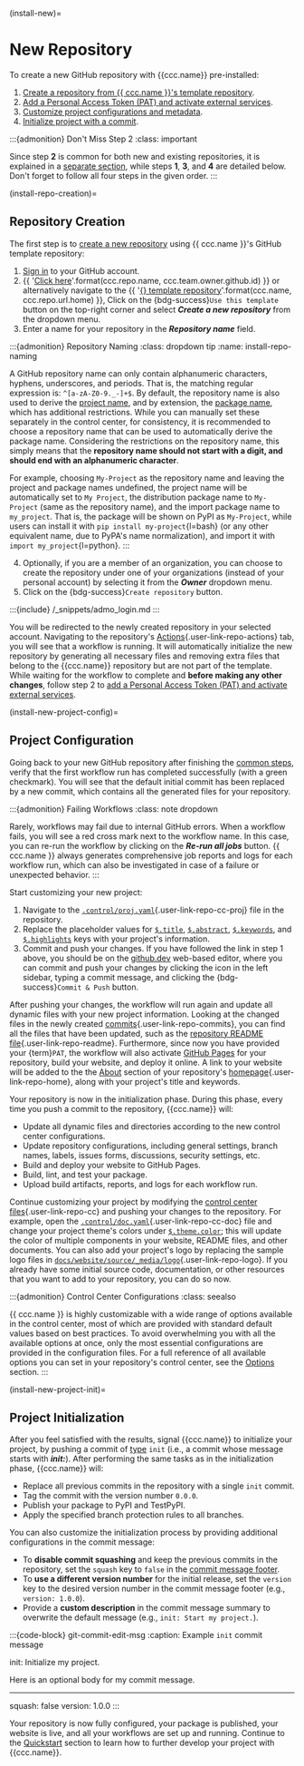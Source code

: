 (install-new)=
# New Repository

To create a new GitHub repository with {{ccc.name}} pre-installed:
1. [Create a repository from {{ ccc.name }}'s template repository](#install-repo-creation).
2. [Add a Personal Access Token (PAT) and activate external services](#install-common).
3. [Customize project configurations and metadata](#install-new-project-config).
4. [Initialize project with a commit](#install-new-project-init).

:::{admonition} Don't Miss Step 2
:class: important

Since step **2** is common for both new and existing repositories,
it is explained in a [separate section](#install-common),
while steps **1**, **3**, and **4** are detailed below.
Don't forget to follow all four steps in the given order.
:::


(install-repo-creation)=
## Repository Creation

The first step is to [create a new repository](https://docs.github.com/en/repositories/creating-and-managing-repositories/creating-a-repository-from-a-template)
using {{ ccc.name }}'s GitHub template repository:

1. [Sign in](https://github.com/login) to your GitHub account.
2. {{ '[Click here](https://github.com/new?template_name={}&template_owner={})'.format(ccc.repo.name, ccc.team.owner.github.id) }}
   or alternatively navigate to the {{ '[{} template repository]({})'.format(ccc.name, ccc.repo.url.home) }},
   Click on the {bdg-success}`Use this template` button on the top-right corner
   and select ***Create a new repository*** from the dropdown menu.
3. Enter a name for your repository in the ***Repository name*** field.

:::{admonition} Repository Naming
:class: dropdown tip
:name: install-repo-naming

A GitHub repository name can only contain alphanumeric characters,
hyphens, underscores, and periods.
That is, the matching regular expression is: `^[a-zA-Z0-9._-]+$`.
By default, the repository name is also used to derive
the [project name](#ccc-name), and by extension, the [package name](#ccc-pkg-name),
which has additional restrictions.
While you can manually set these separately in the control center,
for consistency, it is recommended to choose a repository name
that can be used to automatically derive the package name.
Considering the restrictions on the repository name,
this simply means that the **repository name should not start with a digit,
and should end with an alphanumeric character**.

For example, choosing `My-Project` as the repository name
and leaving the project and package names undefined,
the project name will be automatically set to `My Project`,
the distribution package name to `My-Project` (same as the repository name),
and the import package name to `my_project`.
That is, the package will be shown on PyPI as `My-Project`,
while users can install it with `pip install my-project`{l=bash}
(or any other equivalent name, due to PyPA's name normalization),
and import it with `import my_project`{l=python}.
:::

4. Optionally, if you are a member of an organization, you can choose to create the repository under
   one of your organizations (instead of your personal account)
   by selecting it from the ***Owner*** dropdown menu.
5. Click on the {bdg-success}`Create repository` button.

:::{include} /_snippets/admo_login.md
:::

You will be redirected to the newly created repository in your selected account.
Navigating to the repository's [Actions](){.user-link-repo-actions} tab, you will see that a workflow is running.
It will automatically initialize the new repository by generating all necessary files
and removing extra files that belong to the {{ccc.name}} repository but are not part of the template.
While waiting for the workflow to complete and **before making any other changes**,
follow step 2 to [add a Personal Access Token (PAT) and activate external services](#install-common).


(install-new-project-config)=
## Project Configuration

Going back to your new GitHub repository after finishing the [common steps](#install-common),
verify that the first workflow run has completed successfully (with a green checkmark).
You will see that the default initial commit has been replaced by a new commit,
which contains all the generated files for your repository.

:::{admonition} Failing Workflows
:class: note dropdown

Rarely, workflows may fail due to internal GitHub errors.
When a workflow fails, you will see a red cross mark next to the workflow name.
In this case, you can re-run the workflow by clicking on the ***Re-run all jobs*** button.
{{ ccc.name }} always generates comprehensive job reports and logs for each workflow run,
which can also be investigated in case of a failure or unexpected behavior.
:::

Start customizing your new project:

1. Navigate to the [`.control/proj.yaml`](){.user-link-repo-cc-proj} file in the repository.
2. Replace the placeholder values for [`$.title`](#ccc-title), [`$.abstract`](#ccc-abstract),
   [`$.keywords`](#ccc-keywords), and [`$.highlights`](#ccc-highlights) keys
   with your project's information.
3. Commit and push your changes. If you have followed the link in step 1 above,
   you should be on the [github.dev](https://docs.github.com/en/codespaces/the-githubdev-web-based-editor)
   web-based editor, where you can commit and push your changes by clicking the
   <i class="fa-solid fa-code-branch"></i> icon in the left sidebar,
   typing a commit message, and clicking the {bdg-success}`Commit & Push` button.

After pushing your changes, the workflow will run again
and update all dynamic files with your new project information.
Looking at the changed files in the newly created [commits](){.user-link-repo-commits},
you can find all the files that have been updated,
such as the [repository README file](){.user-link-repo-readme}.
Furthermore, since now you have provided your {term}`PAT`,
the workflow will also activate [GitHub Pages](https://pages.github.com/) for your repository,
build your website, and deploy it online.
A link to your website will be added to the
the [About](https://docs.github.com/en/repositories/managing-your-repositorys-settings-and-features/customizing-your-repository/classifying-your-repository-with-topics#about-topics)
section of your repository's [homepage](){.user-link-repo-home},
along with your project's title and keywords.

Your repository is now in the initialization phase.
During this phase, every time you push a commit to the repository, {{ccc.name}} will:

- Update all dynamic files and directories according to the new control center configurations.
- Update repository configurations, including general settings, branch names,
  labels, issues forms, discussions, security settings, etc.
- Build and deploy your website to GitHub Pages.
- Build, lint, and test your package.
- Upload build artifacts, reports, and logs for each workflow run.

Continue customizing your project by modifying the [control center files](){.user-link-repo-cc}
and pushing your changes to the repository.
For example, open the [`.control/doc.yaml`](){.user-link-repo-cc-doc} file
and change your project theme's colors under [`$.theme.color`](#ccc-theme-color);
this will update the color of multiple components in your website, README files, and other documents.
You can also add your project's logo by replacing the sample logo files
in [`docs/website/source/_media/logo`](){.user-link-repo-logo}.
If you already have some initial source code, documentation, or other resources
that you want to add to your repository, you can do so now.


:::{admonition} Control Center Configurations
:class: seealso

{{ ccc.name }} is highly customizable with a wide range of options available in the control center,
most of which are provided with standard default values based on best practices.
To avoid overwhelming you with all the available options at once,
only the most essential configurations are provided in the configuration files.
For a full reference of all available options you can set in your repository's control center,
see the [Options](#cc-options) section.
:::


(install-new-project-init)=
## Project Initialization

After you feel satisfied with the results,
signal {{ccc.name}} to initialize your project,
by pushing a commit of [type](#feature-commits-structure) `init`
(i.e., a commit whose message starts with ***init:***).
After performing the same tasks as in the initialization phase,
{{ccc.name}} will:

- Replace all previous commits in the repository with a single `init` commit.
- Tag the commit with the version number `0.0.0`.
- Publish your package to PyPI and TestPyPI.
- Apply the specified branch protection rules to all branches.

You can also customize the initialization process by providing additional configurations
in the commit message:

- To **disable commit squashing** and keep the previous commits in the repository,
  set the `squash` key to `false` in the [commit message footer](#feature-commits-structure).
- To **use a different version number** for the initial release,
  set the `version` key to the desired version number in the commit message footer
  (e.g., `version: 1.0.0`).
- Provide a **custom description** in the commit message summary to overwrite the default message
  (e.g., `init: Start my project.`).

:::{code-block} git-commit-edit-msg
:caption: Example `init` commit message

init: Initialize my project.

Here is an optional body for my commit message.

---
squash: false
version: 1.0.0
:::

Your repository is now fully configured,
your package is published, your website is live,
and all your workflows are set up and running.
Continue to the [Quickstart](#quickstart) section
to learn how to further develop your project with {{ccc.name}}.
